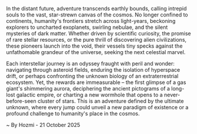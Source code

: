 
In the distant future, adventure transcends earthly bounds, calling intrepid souls to the vast, star-strewn canvas of the cosmos. No longer confined to continents, humanity's frontiers stretch across light-years, beckoning explorers to uncharted exoplanets, swirling nebulae, and the silent mysteries of dark matter. Whether driven by scientific curiosity, the promise of rare stellar resources, or the pure thrill of discovering alien civilizations, these pioneers launch into the void, their vessels tiny specks against the unfathomable grandeur of the universe, seeking the next celestial marvel.

Each interstellar journey is an odyssey fraught with peril and wonder: navigating through asteroid fields, enduring the isolation of hyperspace drift, or perhaps confronting the unknown biology of an extraterrestrial ecosystem. Yet, the rewards are immeasurable – the first glimpse of a gas giant's shimmering aurora, deciphering the ancient pictograms of a long-lost galactic empire, or charting a new wormhole that opens to a never-before-seen cluster of stars. This is an adventure defined by the ultimate unknown, where every jump could unveil a new paradigm of existence or a profound challenge to humanity's place in the cosmos.

~ By Hozmi - 21 October 2025
